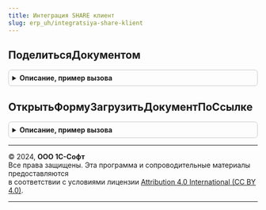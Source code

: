```yaml
---
title: Интеграция SHARE клиент
slug: erp_uh/integratsiya-share-klient
---
```



## ПоделитьсяДокументом
<details style="margin: 1em 0; padding: 0.5em; border: 1px solid #ccc; border-radius: 6px;">

<summary style="font-weight: bold; cursor: pointer;">Описание, пример вызова</summary>

```bsl

// Открывает форму с ссылкой для скачивания публикуемого электронного документа.
// При открытии формы выполняется публикация электронного документа в сервис 1С:Share.
// Перед публикацией может быть выведена форма для выбора присоединенных файлов к публикуемому документу.
// Может вызываться из подключаемых команд.
//
// Параметры:
//  СсылкаНаДокумент - ДокументСсылка, СправочникСсылка - ссылка на формируемый электронный документ для скачивания.
//  ПараметрыВыполненияКоманды - Структура - дополнительные параметры команды.
//
Процедура ПоделитьсяДокументом(СсылкаНаДокумент, ПараметрыВыполненияКоманды = Неопределено) Экспорт
```

Пример вызова
```bsl
ИнтеграцияShareКлиент.ПоделитьсяДокументом(СсылкаНаДокумент, ПараметрыВыполненияКоманды);
```
</details>

## ОткрытьФормуЗагрузитьДокументПоСсылке
<details style="margin: 1em 0; padding: 0.5em; border: 1px solid #ccc; border-radius: 6px;">

<summary style="font-weight: bold; cursor: pointer;">Описание, пример вызова</summary>

```bsl

// Открывает форму для загрузки документа по ссылке из сервиса 1С:Share.
//
Процедура ОткрытьФормуЗагрузитьДокументПоСсылке() Экспорт
```

Пример вызова
```bsl
ИнтеграцияShareКлиент.ОткрытьФормуЗагрузитьДокументПоСсылке() 
```
</details>

---

© 2024, **ООО 1С-Софт**  
Все права защищены. Эта программа и сопроводительные материалы предоставляются  
в соответствии с условиями лицензии [Attribution 4.0 International (CC BY 4.0)](https://creativecommons.org/licenses/by/4.0/legalcode).

---
